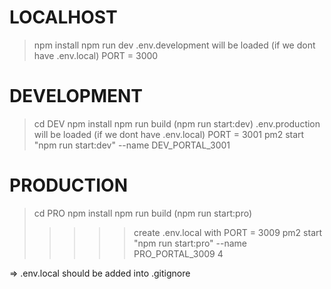 # LOCALHOST
> npm install
> npm run dev
.env.development will be loaded (if we dont have .env.local)
PORT = 3000

# DEVELOPMENT
> cd DEV
> npm install
> npm run build
> (npm run start:dev)
.env.production will be loaded (if we dont have .env.local)
PORT = 3001
> pm2 start "npm run start:dev" --name DEV_PORTAL_3001

# PRODUCTION
> cd PRO
> npm install
> npm run build
> (npm run start:pro)
>>>>> create .env.local with PORT = 3009
> pm2 start "npm run start:pro" --name PRO_PORTAL_3009
4


<!-- .env.local will overide all of these file -->
=> .env.local should be added into .gitignore